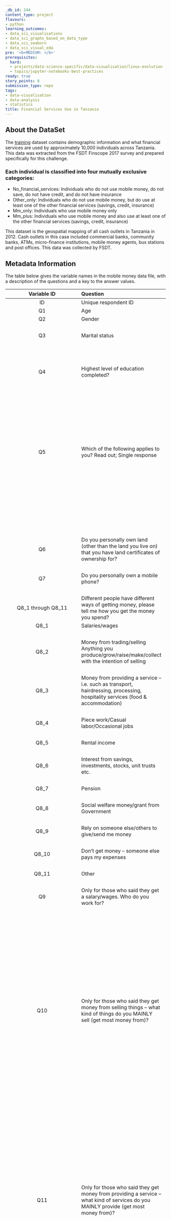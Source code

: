 ```yaml
---
_db_id: 244
content_type: project
flavours:
- python
learning_outcomes:
- data_sci_visualisations
- data_sci_graphs_based_on_data_type
- data_sci_seaborn
- data_sci_visual_eda
pre: '<b>MEDIUM: </b>'
prerequisites:
  hard:
  - projects/data-science-specific/data-visualisation/linux-evolution
  - topics/jupyter-notebooks-best-practices
ready: true
story_points: 8
submission_type: repo
tags:
- data-visualisation
- data-analysis
- statistics
title: Financial Services Use in Tanzania
---
```


## About the DataSet

The [training](training.csv) dataset contains demographic information and what financial services are used by approximately 10,000 individuals across Tanzania. This data was extracted from the FSDT Finscope 2017 survey and prepared specifically for this challenge.

### Each individual is classified into four mutually exclusive categories:

- No_financial_services: Individuals who do not use mobile money, do not save, do not have credit, and do not have insurance
- Other_only: Individuals who do not use mobile money, but do use at least one of the other financial services (savings, credit, insurance)
- Mm_only: Individuals who use mobile money only
- Mm_plus: Individuals who use mobile money and also use at least one of the other financial services (savings, credit, insurance)

This dataset is the geospatial mapping of all cash outlets in Tanzania in 2012. Cash outlets in this case included commercial banks, community banks, ATMs, micro-finance institutions, mobile money agents, bus stations and post offices. This data was collected by FSDT.

## Metadata Information

The table below gives the variable names in the mobile money data file, with a description of the questions and a key to the answer values.

| Variable ID       | Question             | Values           |
| :---------------: | :------------------- | :--------------- |
| ID        | Unique respondent ID | String
| Q1        | Age                  | Number   
| Q2        | Gender               | 1 Male   
|           |                      | 2 Female
| Q3        | Marital status       | 1 Married
|           |                      | 2 Divorced
|           |                      | 3 Widowed
|           |                      | 4 Single/never married
| Q4        | Highest level of education completed? | 1 No formal education
|           |               | 2 Some primary
|           |               | 3 Primary completed
|           |               | 4 Post primary technical training
|           |               | 5 Some secondary
|           |               | 6 University or other higher education
|           |               | 7 Don’t know
| Q5        | Which of the following applies to you? Read out; Single response | 1 You personally own the land/plot where you live
|           |               | 2 You own the land/plot together with someone else
|           |               | 3 A household member owns the land/plot
|           |               | 4 The land/plot is rented
|           |               | 5 You don’t own or rent the land
|           |               | 6 Don’t know
| Q6        | Do you personally own land (other than the land you live on) that you have land certificates of ownership for? | 1 Yes
|       |               | 2 No
| Q7    | Do you personally own a mobile phone? | 1 Yes
|       |               | 2 No
| Q8_1 through Q8_11 | Different people have different ways of getting money, please tell me how you get the money you spend? |      | Multiple mention possible
Q8_1    | Salaries/wages | 1 Yes
|       |               | 0 No
Q8_2    | Money from trading/selling Anything you produce/grow/raise/make/collect with the intention of selling | 1 Yes
|       |               | 0 No
Q8_3    | Money from providing a service – i.e. such as transport, hairdressing, processing, hospitality services (food & accommodation) | 1 Yes
|       |               | 0 No
Q8_4    | Piece work/Casual labor/Occasional jobs | 1 Yes
|       |               | 0 No
Q8_5    | Rental income | 1 Yes
|       |               | 0 No
Q8_6    | Interest from savings, investments, stocks, unit trusts etc. | 1 Yes
|       |               | 0 No
Q8_7    | Pension | 1 Yes
|       |               | 0 No
Q8_8    | Social welfare money/grant from Government | 1 Yes
|       |               | 0 No
Q8_9    | Rely on someone else/others to give/send me money | 1 Yes
|       |               | 0 No
Q8_10   | Don’t get money – someone else pays my expenses | 1 Yes
|       |               | 0 No
Q8_11   | Other | 1 Yes
|       |               | 0 No
Q9      | Only for those who said they get a salary/wages. Who do you work for? | -1 not applicable
|       |               | 1 Government
|       |               | 2 Private company/business
|       |               | 3 Individual who owns his own business
|       |               | 4 Small scale farmer
|       |               | 5 Commercial farmer
|       |               | 6 Work for individual/household e.g. security guard, maid etc.
|       |               | 7 Other
Q10     | Only for those who said they get money from selling things – what kind of things do you MAINLY sell (get most money from)? | -1 not applicable
|       |               | 1 Crops/produce I grow
|       |               | 2 Products I get from livestock
|       |               | 3 Livestock
|       |               | 4 Fish you catch yourself/aquaculture
|       |               | 5 Things you buy from others – agricultural products
|       |               | 6 Things you buy from others – non-agricultural products
|       |               | 7 Things you make (clothes, art, crafts)
|       |               | 8 Things you collect from nature (stones, sand, thatch, herbs)
|       |               | 9 Things you process (honey, dairy products, flour)
|       |               | 10 Other
Q11     | Only for those who said they get money from providing a service – what kind of services do you MAINLY provide (get most money from)? | -1 not applicable
|       |               | 1 Personal services (hairdressers, massage, etc.)
|       |               | 2 Telecommunications/IT
|       |               | 3 Financial services
|       |               | 4 Transport
|       |               | 5 Hospitality – Accommodation, restaurants, etc.
|       |               | 6 Information/research
|       |               | 7 Technical – mechanic, etc.
|       |               | 8 Educational/child care
|       |               | 9 Health services – traditional healer etc.
|       |               | 10 Legal services
|       |               | 11 Security
|       |               | 12 Other, specify
Q12     | In the past 12 months, have you sent money to someone in a different place within the country or outside of Tanzania? | 1 Yes
|       |               | 2 No
Q13     | When did you last send money? | -1 not applicable
|       |               | 1 Yesterday/today
|       |               | 2 In the past 7 days
|       |               | 3 In the past 30 days
|       |               | 4 In the past 90 days
|       |               | 5 More than 90 days ago but less than 6 months ago  
|       |               | 6 6 months or longer ago
Q14 | In the past 12 months, have you received money from someone in a different place within the country or from outside the country? | 1 Yes
|       |               | 2 No
Q15     | When did you last receive money? | -1 not applicable
|       |               | 1 Yesterday/today
|       |               | 2 In the past 7 days
|       |               | 3 In the past 30 days
|       |               | 4 In the past 90 days
|       |               | 5 More than 90 days ago but less than 6 months ago  
|       |               | 6  6 months or longer ago
Q16     | In the past 12 months, how often did you use mobile money for purchases of goods and/or services? | -1 not applicable
|       |               | 1 Never
|       |               | 2 Daily
|       |               | 3 Weekly
|       |               | 4 Monthly
|       |               | 5 Less often than monthly
Q17     | In the past 12 months, how often did you use mobile money for paying your bills? | -1 not applicable
|       |               | 1 Never
|       |               | 2 Daily
|       |               | 3 Weekly
|       |               | 4 Monthly
|       |               | 5 Less often than monthly
Q18     | Literacy in Kiswhahili | 1 Can read and write  
|       |               | 2 Can read only  
|       |               | 3 Can write only  
|       |               | 4 Can neither read nor write  
|       |               | 5 Refused to read
Q19     | Literacy in English | 1 Can read and write  
|       |               | 2 Can read only  
|       |               | 3 Can write only  
|       |               | 4 Can neither read nor write  
|       |               | 5 Refused to read
Latitude  | Approximate latitude | Number
Longitude | Approximate longitude | Number
Mobile_money | Do you use mobile money? | 1 Yes
|       |               | 0 No
Savings | Do you save? | 1 Yes
|       |               | 0 No
Borrowing | Do you borrow? | 1 Yes
|       |               | 0 No
Insurance | Do you have insurance? | 1 Yes
|       |               | 0 No
Mobile_money_classification |   | 0 no mobile money and no other financial service (saving, borrowing, insurance)
|       |               | 1 no mobile money, but at least one other financial service
|       |               | 2 mobile money only
|       |               | 3 mobile money and at least one other financial service


## Instructions:

1. Import the required libraries and load the datadatset [training](training.csv).
   
2. Explore the dataset. Are there any missing observations or columns where the data do not seem valid?

3. Get basic descriptive statistics for the dataset.

4. Create appropriate graphs to visually represent the relationship between financial services accessed (non-mobile, mobile, both) and age, gender, marital status, land ownership and type of income. Provide an interpretation for each graph.  

5. What can you conclude about use of financial services in Tanzania so far? Which demographic are associated with mobile money use ?

## Supporting Material:

1. [Data Visualization Techniques]_(https://www.datacamp.com/blog/data-visualization-techniques)
   
   
